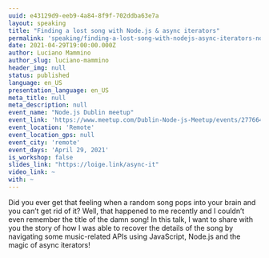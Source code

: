 ```yaml
---
uuid: e43129d9-eeb9-4a84-8f9f-702ddba63e7a
layout: speaking
title: "Finding a lost song with Node.js & async iterators"
permalink: 'speaking/finding-a-lost-song-with-nodejs-async-iterators-nodejs-dublin'
date: 2021-04-29T19:00:00.000Z
author: Luciano Mammino
author_slug: luciano-mammino
header_img: null
status: published
language: en_US
presentation_language: en_US
meta_title: null
meta_description: null
event_name: "Node.js Dublin meetup"
event_link: 'https://www.meetup.com/Dublin-Node-js-Meetup/events/277664008'
event_location: 'Remote'
event_location_gps: null
event_city: 'remote'
event_days: 'April 29, 2021'
is_workshop: false
slides_link: "https://loige.link/async-it"
video_link: ~
with: ~
---
```


Did you ever get that feeling when a random song pops into your brain and you can’t get rid of it? Well, that happened to me recently and I couldn’t even remember the title of the damn song! In this talk, I want to share with you the story of how I was able to recover the details of the song by navigating some music-related APIs using JavaScript, Node.js and the magic of async iterators!
